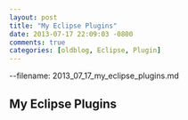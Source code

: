 ```yaml
---
layout: post
title: "My Eclipse Plugins"
date: 2013-07-17 22:09:03 -0800
comments: true
categories: [oldblog, Eclipse, Plugin] 
---
```


--filename: 2013_07_17_my_eclipse_plugins.md

## My Eclipse Plugins

